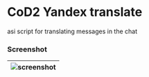 ﻿# CoD2 Yandex translate
asi script for translating messages in the chat
### Screenshot
| ![screenshot](https://sun9-3.userapi.com/c840439/v840439896/6b22f/em4kTt5IQXA.jpg) |
| :--- |

